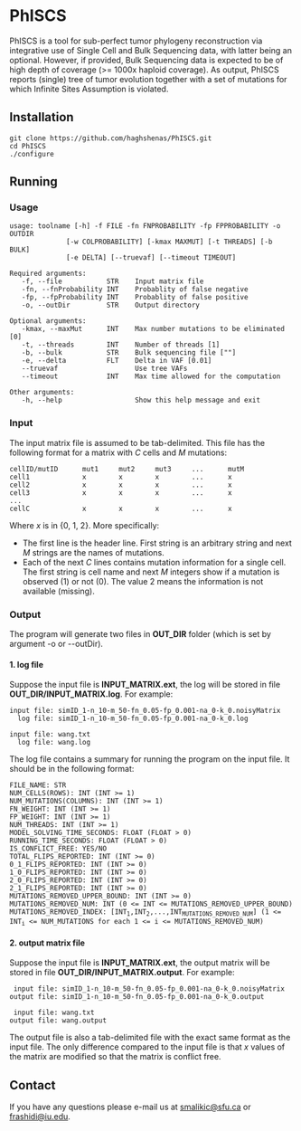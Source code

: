# PhISCS

PhISCS is a tool for sub-perfect tumor phylogeny reconstruction via integrative use of Single Cell and Bulk Sequencing data, with latter being an optional. However, if provided, Bulk Sequencing data is expected to be of high depth of coverage (>= 1000x haploid coverage). As output, PhISCS reports (single) tree of tumor evolution together with a set of mutations for which Infinite Sites Assumption is violated. 

## Installation
```
git clone https://github.com/haghshenas/PhISCS.git
cd PhISCS
./configure
```

## Running
### Usage
```
usage: toolname [-h] -f FILE -fn FNPROBABILITY -fp FPPROBABILITY -o OUTDIR
              [-w COLPROBABILITY] [-kmax MAXMUT] [-t THREADS] [-b BULK]
              [-e DELTA] [--truevaf] [--timeout TIMEOUT]

Required arguments:
   -f, --file           STR    Input matrix file
   -fn, --fnProbability INT    Probablity of false negative
   -fp, --fpProbability INT    Probablity of false positive
   -o, --outDir         STR    Output directory

Optional arguments:
   -kmax, --maxMut      INT    Max number mutations to be eliminated [0]
   -t, --threads        INT    Number of threads [1]
   -b, --bulk           STR    Bulk sequencing file [""]
   -e, --delta          FLT    Delta in VAF [0.01]
   --truevaf                   Use tree VAFs
   --timeout            INT    Max time allowed for the computation

Other arguments:
   -h, --help                  Show this help message and exit
```

### Input
The input matrix file is assumed to be tab-delimited. This file has the following format for a matrix with _C_ cells and _M_ mutations:
```
cellID/mutID      mut1     mut2     mut3     ...      mutM
cell1             x        x        x        ...      x
cell2             x        x        x        ...      x
cell3             x        x        x        ...      x
...
cellC             x        x        x        ...      x
```
Where _x_ is in {0, 1, 2}. More specifically:
* The first line is the header line. First string is an arbitrary string and next _M_ strings are the names of mutations.
* Each of the next _C_ lines contains mutation information for a single cell. The first string is cell name and next _M_ integers show if a mutation is observed (1) or not (0). The value 2 means the information is not available (missing).

### Output
The program will generate two files in **OUT_DIR** folder (which is set by argument -o or --outDir).
#### 1. log file
Suppose the input file is **INPUT_MATRIX.ext**, the log will be stored in file **OUT_DIR/INPUT_MATRIX.log**. For example:
```
input file: simID_1-n_10-m_50-fn_0.05-fp_0.001-na_0-k_0.noisyMatrix
  log file: simID_1-n_10-m_50-fn_0.05-fp_0.001-na_0-k_0.log

input file: wang.txt
  log file: wang.log
```
The log file contains a summary for running the program on the input file. It should be in the following format:
<pre><code>FILE_NAME: STR
NUM_CELLS(ROWS): INT (INT >= 1)
NUM_MUTATIONS(COLUMNS): INT (INT >= 1)
FN_WEIGHT: INT (INT >= 1)
FP_WEIGHT: INT (INT >= 1)
NUM_THREADS: INT (INT >= 1)
MODEL_SOLVING_TIME_SECONDS: FLOAT (FLOAT > 0)
RUNNING_TIME_SECONDS: FLOAT (FLOAT > 0)
IS_CONFLICT_FREE: YES/NO
TOTAL_FLIPS_REPORTED: INT (INT >= 0)
0_1_FLIPS_REPORTED: INT (INT >= 0)
1_0_FLIPS_REPORTED: INT (INT >= 0)
2_0_FLIPS_REPORTED: INT (INT >= 0)
2_1_FLIPS_REPORTED: INT (INT >= 0)
MUTATIONS_REMOVED_UPPER_BOUND: INT (INT >= 0)
MUTATIONS_REMOVED_NUM: INT (0 <= INT <= MUTATIONS_REMOVED_UPPER_BOUND)
MUTATIONS_REMOVED_INDEX: [INT<sub>1</sub>,INT<sub>2</sub>,...,INT<sub>MUTATIONS_REMOVED_NUM</sub>] (1 <= INT<sub>i</sub> <= NUM_MUTATIONS for each 1 <= i <= MUTATIONS_REMOVED_NUM)
</code></pre>
#### 2. output matrix file
Suppose the input file is **INPUT_MATRIX.ext**, the output matrix will be stored in file **OUT_DIR/INPUT_MATRIX.output**. For example:
```
 input file: simID_1-n_10-m_50-fn_0.05-fp_0.001-na_0-k_0.noisyMatrix
output file: simID_1-n_10-m_50-fn_0.05-fp_0.001-na_0-k_0.output

 input file: wang.txt
output file: wang.output
```
The output file is also a tab-delimited file with the exact same format as the input file. The only difference compared to the input file is that _x_ values of the matrix are modified so that the matrix is conflict free.


## Contact
If you have any questions please e-mail us at smalikic@sfu.ca or frashidi@iu.edu.

